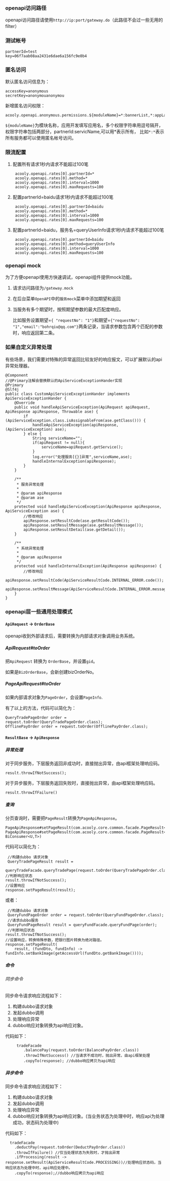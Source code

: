 ### openapi访问路径

openapi访问路径请使用`http://ip:port/gateway.do`（此路径不会过一些无用的filter）

### 测试帐号

    partnerId=test
    key=06f7aab08aa2431e6dae6a156fc9e0b4
    
### 匿名访问

默认匿名访问信息为：

    accessKey=anonymous
    secretKey=anonymouanonymou

新增匿名访问权限：

    acooly.openapi.anonymous.permissions.${moduleName}=*:bannerList,*:appLatestVersion
    
`${moduleName}`为模块名称，应用开发填写应用名，多个权限字符串用逗号隔开，权限字符串包括两部分，partnerId:servicName,可以用*表示所有，
比如`*:*`表示所有服务都可以使用匿名帐号访问。


### 限流配置

1. 配置所有请求1秒内请求不能超过100笔

        acooly.openapi.rates[0].partnerId=*
        acooly.openapi.rates[0].method=*
        acooly.openapi.rates[0].interval=1000
        acooly.openapi.rates[0].maxRequests=100

2. 配置partnerId=baidu请求1秒内请求不能超过100笔

        acooly.openapi.rates[0].partnerId=baidu
        acooly.openapi.rates[0].method=*
        acooly.openapi.rates[0].interval=1000
        acooly.openapi.rates[0].maxRequests=100

3. 配置partnerId=baidu，服务名=queryUserInfo请求1秒内请求不能超过100笔    

        acooly.openapi.rates[0].partnerId=baidu
        acooly.openapi.rates[0].method=queryUserInfo
        acooly.openapi.rates[0].interval=1000
        acooly.openapi.rates[0].maxRequests=100

### openapi mock

为了方便openapi使用方快速调试，openapi组件提供mock功能。

1. 请求访问路径为`/gateway.mock`
2. 在后台菜单`OpenAPI`中的`服务mock`菜单中添加期望和返回
3. 当服务有多个期望时，按照期望参数的最大匹配度响应。

    比如服务设置期望=`{ "requestNo": "1"}`和期望=`{"requestNo": "1","email":"bohrqiu@qq.com"}`两条记录，当请求参数包含两个匹配的参数时，响应返回第二条。

### 如果自定义异常处理

有些场景，我们需要对特殊的异常返回比较友好的响应报文，可以扩展默认的api异常处理器。

    @Component
    //@Primary注解会替换默认的ApiServiceExceptionHander实现
    @Primary
    @Slf4j
    public class CustomApiServiceExceptionHander implements ApiServiceExceptionHander {
        @Override
        public void handleApiServiceException(ApiRequest apiRequest, ApiResponse apiResponse, Throwable ase) {
            if (ApiServiceException.class.isAssignableFrom(ase.getClass())) {
                handleApiServiceException(apiResponse, (ApiServiceException) ase);
            } else {
                String serviceName="";
                if(apiRequest != null){
                    serviceName=apiRequest.getService();
                }
                log.error("处理服务[{}]异常",serviceName,ase);
                handleInternalException(apiResponse);
            }
        }

        /**
         * 服务异常处理
         *
         * @param apiResponse
         * @param ase
         */
        protected void handleApiServiceException(ApiResponse apiResponse, ApiServiceException ase) {
            //修改响应
            apiResponse.setResultCode(ase.getResultCode());
            apiResponse.setResultMessage(ase.getResultMessage());
            apiResponse.setResultDetail(ase.getDetail());
        }

        /**
         * 系统异常处理
         *
         * @param apiResponse
         */
        protected void handleInternalException(ApiResponse apiResponse) {
            //修改响应
            apiResponse.setResultCode(ApiServiceResultCode.INTERNAL_ERROR.code());
            apiResponse.setResultMessage(ApiServiceResultCode.INTERNAL_ERROR.message());
        }
    }



### openapi层一些通用处理模式

#### `ApiRequest` -> `OrderBase`

openapi收到外部请求后，需要转换为内部请求对象调用业务系统。

##### ApiRequest#toOrder

把`ApiRequest` 转换为 `OrderBase`，并设置`gid`。

如果是`BizOrderBase`，会新创建bizOrderNo。

##### PageApiRequest#toOrder

如果内部请求对象为`PageOrder`，会设置`PageInfo`.


有了以上的方法，代码可以简化为：

	QueryTradePageOrder order = request.toOrder(QueryTradePageOrder.class);
	OfflinePayOrder order = request.toOrder(OfflinePayOrder.class);


#### `ResultBase` -> `ApiResponse`

##### 异常处理

对于同步服务，下层服务返回非成功时，直接抛出异常，由api框架处理响应码。

	result.throwIfNotSuccess();

对于异步服务，下层服务返回失败时，直接抛出异常，由api框架处理响应码。

	result.throwIfFailure()

##### 查询

分页查询时，需要把`PageResult`转换为`PageApiResponse`。

	PageApiResponse#setPageResult(com.acooly.core.common.facade.PageResult<U>)
	PageApiResponse#setPageResult(com.acooly.core.common.facade.PageResult<U>, BiConsumer<U,T>)

代码可以简化为：

	 //构建dubbo 请求对象
	 QueryTradePageResult result =
        queryTradeFacade.queryTradePage(request.toOrder(QueryTradePageOrder.class));
    //判断响应状态
    result.throwIfNotSuccess();
    //设置响应
    response.setPageResult(result);

或者：

	 //构建dubbo 请求对象
	 QueryFundPageOrder order = request.toOrder(QueryFundPageOrder.class);
	 //请求dubbo服务
	 QueryFundPageResult result = queryFundFacade.queryFundPage(order);
	 //判断响应状态
    result.throwIfNotSuccess();
    //设置响应，转换特殊参数，把银行图片转换为绝对路径。
    response.setPageResult(
        result, (fundDto, fundInfo) -> fundInfo.setBankImage(getAccessUrl(fundDto.getBankImage())));

##### 命令

###### 同步命令

同步命令请求响应流程如下：

1. 构建dubbo请求对象
2. 发起dubbo调用
3. 处理响应异常
4. dubbo响应对象转换为api响应对象。

代码如下：

		 tradeFacade
	        .balancePay(request.toOrder(BalancePayOrder.class))
	        .throwIfNotSuccess() //当请求不成功时，抛出异常，由api框架处理
	        .copyTo(response); //dubbo响应拷贝为api响应

##### 异步命令

同步命令请求响应流程如下：

1. 构建dubbo请求对象
2. 发起dubbo调用
3. 处理响应异常
4. dubbo响应对象转换为api响应对象。(当业务状态为处理中时，响应api为处理成功，状态码为处理中)

代码如下：

	  tradeFacade
        .deductPay(request.toOrder(DeductPayOrder.class))
        .throwIfFailure() //仅当处理状态为失败时，才抛出异常
        .ifProcessing(result -> response.setResult(ApiServiceResultCode.PROCESSING))//处理响应状态码，当响应状态为处理中时，api响应处理中。
        .copyTo(response);//dubbo响应拷贝为api响应